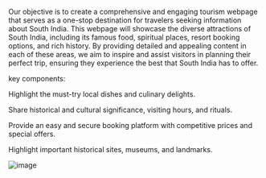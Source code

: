 Our objective is to create a comprehensive and engaging tourism webpage that serves as a one-stop destination for travelers seeking information about South India. This webpage will showcase the diverse attractions of South India, including its famous food, spiritual places, resort booking options, and rich history. By providing detailed and appealing content in each of these areas, we aim to inspire and assist visitors in planning their perfect trip, ensuring they experience the best that South India has to offer.

key components:


Highlight the must-try local dishes and culinary delights.


Share historical and cultural significance, visiting hours, and rituals.


Provide an easy and secure booking platform with competitive prices and special offers.

Highlight important historical sites, museums, and landmarks.



![image](https://github.com/SajeevSenthil/SajeevSenthil.github.io/assets/167018420/a7abd916-8d91-4809-a49a-b07d2ff200f2)
